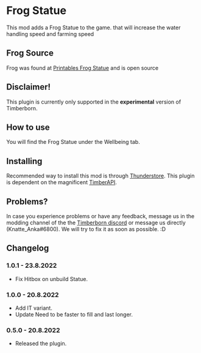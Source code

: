 # Frog Statue

This mod adds a Frog Statue to the game. 
that will increase the water handling speed and farming speed


## Frog Source
Frog was found at [Printables Frog Statue](https://www.printables.com/model/120554-praying-frog-statue/files) and is open source

## Disclaimer!

This plugin is currently only supported in the **experimental** version of Timberborn.


## How to use

You will find the Frog Statue under the Wellbeing tab. 

## Installing

Recommended way to install this mod is through [Thunderstore](https://timberborn.thunderstore.io/). This plugin is dependent on the magnificent [TimberAPI](https://github.com/Timberborn-Modding-Central/TimberAPI).

## Problems?

In case you experience problems or have any feedback, message us in the modding channel of the the [Timberborn discord](https://discord.gg/mfbBF4cWpX) or message us directly (Knatte_Anka#6800). We will try to fix it as soon as possible. :D

## Changelog

### 1.0.1 - 23.8.2022

- Fix Hitbox on unbuild Statue.

### 1.0.0 - 20.8.2022

- Add IT variant.
- Update Need to be faster to fill and last longer.

### 0.5.0 - 20.8.2022

- Released the plugin.
